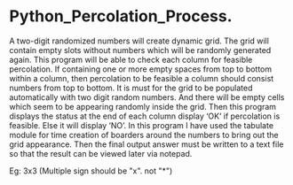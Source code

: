 # Python_Percolation_Process.
A two-digit randomized numbers will create dynamic grid. The grid will contain empty slots without numbers 
which will be randomly generated again. This program will be able to check each column for feasible percolation. 
If containing one or more empty spaces from top to bottom within a column, then percolation to be feasible a 
column should consist numbers from top to bottom. It is must for the grid to be populated automatically with two digit random numbers. And there will be empty cells which seem to be appearing randomly inside the grid. Then 
this program displays the status at the end of each column display ‘OK’ if percolation is feasible. Else it will 
display ‘NO’. In this program I have used the tabulate module for time creation of boarders around the numbers 
to bring out the grid appearance. Then the final output answer must be written to a text file so that the result can 
be viewed later via notepad.

Eg:
  3x3 (Multiple sign should be "x". not "*")
